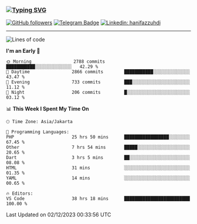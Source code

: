 ### [![Typing SVG](https://readme-typing-svg.herokuapp.com?font=lato&size=22&lines=Hi+There+👋)](https://git.io/typing-svg) 

[![GitHub followers](https://img.shields.io/github/followers/hanifazzuhdi?label=Follow&style=social)](https://github.com/hanifazzuhdi/?tab=follow) 
[![Telegram Badge](https://img.shields.io/badge/-hanif0198-blue?style=social&logo=telegram&link=https://www.t.me/hanif0198/)](https://www.t.me/hanif0198/) 
[![Linkedin: hanifazzuhdi](https://img.shields.io/badge/-hanifazzuhdi-blue?style=flat-square&logo=Linkedin&logoColor=white&link=https://www.linkedin.com/in/hanif-az-zuhdi-69688019b/)](https://www.linkedin.com/in/hanif-az-zuhdi-69688019b/) 

<hr/>

<!--START_SECTION:waka-->
![Lines of code](https://img.shields.io/badge/From%20Hello%20World%20I%27ve%20Written-40.1%20million%20lines%20of%20code-blue)

**I'm an Early 🐤** 

```text
🌞 Morning                2788 commits        ███████████░░░░░░░░░░░░░░   42.29 % 
🌆 Daytime                2866 commits        ███████████░░░░░░░░░░░░░░   43.47 % 
🌃 Evening                733 commits         ███░░░░░░░░░░░░░░░░░░░░░░   11.12 % 
🌙 Night                  206 commits         █░░░░░░░░░░░░░░░░░░░░░░░░   03.12 % 
```


📊 **This Week I Spent My Time On** 

```text
🕑︎ Time Zone: Asia/Jakarta

💬 Programming Languages: 
PHP                      25 hrs 50 mins      █████████████████░░░░░░░░   67.45 % 
Other                    7 hrs 54 mins       █████░░░░░░░░░░░░░░░░░░░░   20.65 % 
Dart                     3 hrs 5 mins        ██░░░░░░░░░░░░░░░░░░░░░░░   08.08 % 
HTML                     31 mins             ░░░░░░░░░░░░░░░░░░░░░░░░░   01.35 % 
YAML                     14 mins             ░░░░░░░░░░░░░░░░░░░░░░░░░   00.65 % 

🔥 Editors: 
VS Code                  38 hrs 18 mins      █████████████████████████   100.00 % 
```


 Last Updated on 02/12/2023 00:33:56 UTC
<!--END_SECTION:waka-->
